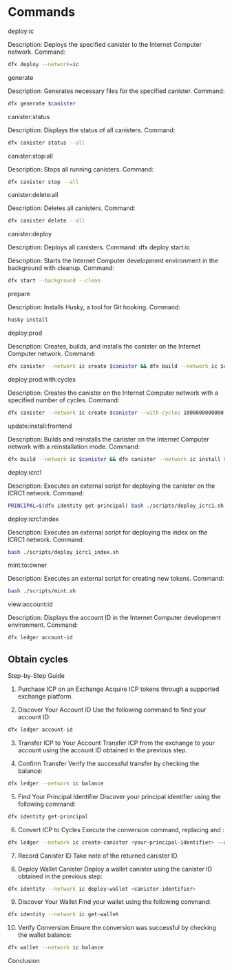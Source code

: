 # Commands

deploy:ic

Description: Deploys the specified canister to the Internet Computer network.
Command:

```bash
dfx deploy --network=ic
```

generate

Description: Generates necessary files for the specified canister.
Command:

```bash
dfx generate $canister
```

canister:status

Description: Displays the status of all canisters.
Command:

```bash
dfx canister status --all
```

canister:stop:all

Description: Stops all running canisters.
Command:

```bash
dfx canister stop --all
```

canister:delete:all

Description: Deletes all canisters.
Command:

```bash
dfx canister delete --all
```

canister:deploy

Description: Deploys all canisters.
Command: dfx deploy
start:ic

Description: Starts the Internet Computer development environment in the background with cleanup.
Command:

```bash
dfx start --background --clean
```

prepare

Description: Installs Husky, a tool for Git hooking.
Command:

```bash
husky install
```

deploy:prod

Description: Creates, builds, and installs the canister on the Internet Computer network.
Command:

```bash
dfx canister --network ic create $canister && dfx build --network ic $canister && dfx canister --network ic install $canister
```

deploy:prod:with:cycles

Description: Creates the canister on the Internet Computer network with a specified number of cycles.
Command:

```bash
dfx canister --network ic create $canister --with-cycles 1000000000000
```

update:install:frontend

Description: Builds and reinstalls the canister on the Internet Computer network with a reinstallation mode.
Command:

```bash
dfx build --network ic $canister && dfx canister --network ic install $canister --mode reinstall
```

deploy:icrc1

Description: Executes an external script for deploying the canister on the ICRC1 network.
Command:

```bash
PRINCIPAL=$(dfx identity get-principal) bash ./scripts/deploy_icrc1.sh
```

deploy:icrc1:index

Description: Executes an external script for deploying the index on the ICRC1 network.
Command:

```bash
bash ./scripts/deploy_icrc1_index.sh
```

mint:to:owner

Description: Executes an external script for creating new tokens.
Command:

```bash
bash ./scripts/mint.sh
```

view:account:id

Description: Displays the account ID in the Internet Computer development environment.
Command:

```bash
dfx ledger account-id
```

## Obtain cycles

Step-by-Step Guide

1. Purchase ICP on an Exchange
Acquire ICP tokens through a supported exchange platform.

2. Discover Your Account ID
Use the following command to find your account ID:

```bash
dfx ledger account-id
```

3. Transfer ICP to Your Account
Transfer ICP from the exchange to your account using the account ID obtained in the previous step.

4. Confirm Transfer
Verify the successful transfer by checking the balance:

```bash
dfx ledger --network ic balance
```

5. Find Your Principal Identifier
Discover your principal identifier using the following command:

```bash
dfx identity get-principal
```

6. Convert ICP to Cycles
Execute the conversion command, replacing <your-principal-identifier> and <icp-tokens>:

```bash
dfx ledger --network ic create-canister <your-principal-identifier> --amount <icp-tokens>
```

7. Record Canister ID
Take note of the returned canister ID.

8. Deploy Wallet Canister
Deploy a wallet canister using the canister ID obtained in the previous step:

```bash
dfx identity --network ic deploy-wallet <canister-identifier>
```

9. Discover Your Wallet
Find your wallet using the following command:

```bash
dfx identity --network ic get-wallet
```

10. Verify Conversion
Ensure the conversion was successful by checking the wallet balance:

```bash
dfx wallet --network ic balance
```

Conclusion
